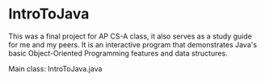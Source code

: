 # IntroToJava
This was a final project for AP CS-A class, it also serves as a study guide for me and my peers.
It is an interactive program that demonstrates Java's basic Object-Oriented Programming features and data structures.


Main class: IntroToJava.java
